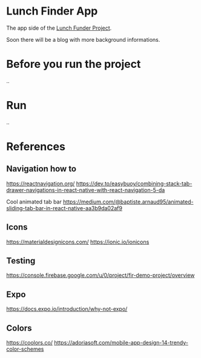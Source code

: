 # Lunch Finder App

The app side of the [Lunch Funder Project](https://www.find-a-lunch.de/).

Soon there will be a blog with more background informations.

# Before you run the project

..

# Run

..

# References

## Navigation how to

https://reactnavigation.org/
https://dev.to/easybuoy/combining-stack-tab-drawer-navigations-in-react-native-with-react-navigation-5-da

Cool animated tab bar
https://medium.com/@baptiste.arnaud95/animated-sliding-tab-bar-in-react-native-aa3b9da02af9

## Icons

https://materialdesignicons.com/
https://ionic.io/ionicons

## Testing

https://console.firebase.google.com/u/0/project/fir-demo-project/overview

## Expo

https://docs.expo.io/introduction/why-not-expo/

## Colors

https://coolors.co/
https://adoriasoft.com/mobile-app-design-14-trendy-color-schemes
